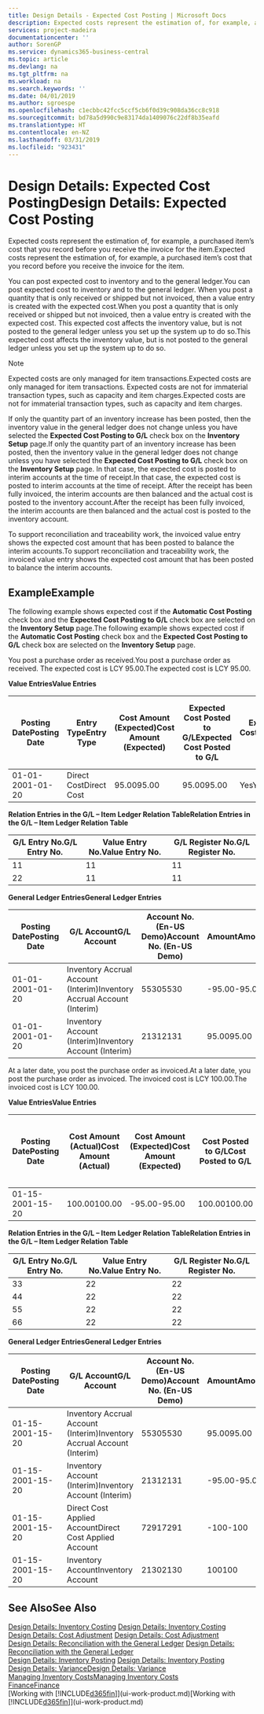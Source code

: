 ```yaml
---
title: Design Details - Expected Cost Posting | Microsoft Docs
description: Expected costs represent the estimation of, for example, a purchased item’s cost that you record before you receive the invoice for the item.
services: project-madeira
documentationcenter: ''
author: SorenGP
ms.service: dynamics365-business-central
ms.topic: article
ms.devlang: na
ms.tgt_pltfrm: na
ms.workload: na
ms.search.keywords: ''
ms.date: 04/01/2019
ms.author: sgroespe
ms.openlocfilehash: c1ecbbc42fcc5ccf5cb6f0d39c908da36cc8c918
ms.sourcegitcommit: bd78a5d990c9e83174da1409076c22df8b35eafd
ms.translationtype: HT
ms.contentlocale: en-NZ
ms.lasthandoff: 03/31/2019
ms.locfileid: "923431"
---
```

# <a name="design-details-expected-cost-posting"></a><span data-ttu-id="4dab3-103">Design Details: Expected Cost Posting</span><span class="sxs-lookup"><span data-stu-id="4dab3-103">Design Details: Expected Cost Posting</span></span>
<span data-ttu-id="4dab3-104">Expected costs represent the estimation of, for example, a purchased item’s cost that you record before you receive the invoice for the item.</span><span class="sxs-lookup"><span data-stu-id="4dab3-104">Expected costs represent the estimation of, for example, a purchased item’s cost that you record before you receive the invoice for the item.</span></span>  

 <span data-ttu-id="4dab3-105">You can post expected cost to inventory and to the general ledger.</span><span class="sxs-lookup"><span data-stu-id="4dab3-105">You can post expected cost to inventory and to the general ledger.</span></span> <span data-ttu-id="4dab3-106">When you post a quantity that is only received or shipped but not invoiced, then a value entry is created with the expected cost.</span><span class="sxs-lookup"><span data-stu-id="4dab3-106">When you post a quantity that is only received or shipped but not invoiced, then a value entry is created with the expected cost.</span></span> <span data-ttu-id="4dab3-107">This expected cost affects the inventory value, but is not posted to the general ledger unless you set up the system up to do so.</span><span class="sxs-lookup"><span data-stu-id="4dab3-107">This expected cost affects the inventory value, but is not posted to the general ledger unless you set up the system up to do so.</span></span>  

> [!NOTE]  
>  <span data-ttu-id="4dab3-108">Expected costs are only managed for item transactions.</span><span class="sxs-lookup"><span data-stu-id="4dab3-108">Expected costs are only managed for item transactions.</span></span> <span data-ttu-id="4dab3-109">Expected costs are not for immaterial transaction types, such as capacity and item charges.</span><span class="sxs-lookup"><span data-stu-id="4dab3-109">Expected costs are not for immaterial transaction types, such as capacity and item charges.</span></span>  

 <span data-ttu-id="4dab3-110">If only the quantity part of an inventory increase has been posted, then the inventory value in the general ledger does not change unless you have selected the **Expected Cost Posting to G/L** check box on the **Inventory Setup** page.</span><span class="sxs-lookup"><span data-stu-id="4dab3-110">If only the quantity part of an inventory increase has been posted, then the inventory value in the general ledger does not change unless you have selected the **Expected Cost Posting to G/L** check box on the **Inventory Setup** page.</span></span> <span data-ttu-id="4dab3-111">In that case, the expected cost is posted to interim accounts at the time of receipt.</span><span class="sxs-lookup"><span data-stu-id="4dab3-111">In that case, the expected cost is posted to interim accounts at the time of receipt.</span></span> <span data-ttu-id="4dab3-112">After the receipt has been fully invoiced, the interim accounts are then balanced and the actual cost is posted to the inventory account.</span><span class="sxs-lookup"><span data-stu-id="4dab3-112">After the receipt has been fully invoiced, the interim accounts are then balanced and the actual cost is posted to the inventory account.</span></span>  

 <span data-ttu-id="4dab3-113">To support reconciliation and traceability work, the invoiced value entry shows the expected cost amount that has been posted to balance the interim accounts.</span><span class="sxs-lookup"><span data-stu-id="4dab3-113">To support reconciliation and traceability work, the invoiced value entry shows the expected cost amount that has been posted to balance the interim accounts.</span></span>  

## <a name="example"></a><span data-ttu-id="4dab3-114">Example</span><span class="sxs-lookup"><span data-stu-id="4dab3-114">Example</span></span>  
 <span data-ttu-id="4dab3-115">The following example shows expected cost if the **Automatic Cost Posting** check box and the **Expected Cost Posting to G/L** check box are selected on the **Inventory Setup** page.</span><span class="sxs-lookup"><span data-stu-id="4dab3-115">The following example shows expected cost if the **Automatic Cost Posting** check box and the **Expected Cost Posting to G/L** check box are selected on the **Inventory Setup** page.</span></span>  

 <span data-ttu-id="4dab3-116">You post a purchase order as received.</span><span class="sxs-lookup"><span data-stu-id="4dab3-116">You post a purchase order as received.</span></span> <span data-ttu-id="4dab3-117">The expected cost is LCY 95.00.</span><span class="sxs-lookup"><span data-stu-id="4dab3-117">The expected cost is LCY 95.00.</span></span>  

 <span data-ttu-id="4dab3-118">**Value Entries**</span><span class="sxs-lookup"><span data-stu-id="4dab3-118">**Value Entries**</span></span>  

|<span data-ttu-id="4dab3-119">Posting Date</span><span class="sxs-lookup"><span data-stu-id="4dab3-119">Posting Date</span></span>|<span data-ttu-id="4dab3-120">Entry Type</span><span class="sxs-lookup"><span data-stu-id="4dab3-120">Entry Type</span></span>|<span data-ttu-id="4dab3-121">Cost Amount (Expected)</span><span class="sxs-lookup"><span data-stu-id="4dab3-121">Cost Amount (Expected)</span></span>|<span data-ttu-id="4dab3-122">Expected Cost Posted to G/L</span><span class="sxs-lookup"><span data-stu-id="4dab3-122">Expected Cost Posted to G/L</span></span>|<span data-ttu-id="4dab3-123">Expected Cost</span><span class="sxs-lookup"><span data-stu-id="4dab3-123">Expected Cost</span></span>|<span data-ttu-id="4dab3-124">Item Ledger Entry No.</span><span class="sxs-lookup"><span data-stu-id="4dab3-124">Item Ledger Entry No.</span></span>|<span data-ttu-id="4dab3-125">Entry No.</span><span class="sxs-lookup"><span data-stu-id="4dab3-125">Entry No.</span></span>|  
|------------------|----------------|------------------------------|----------------------------------|-------------------|---------------------------|---------------|  
|<span data-ttu-id="4dab3-126">01-01-20</span><span class="sxs-lookup"><span data-stu-id="4dab3-126">01-01-20</span></span>|<span data-ttu-id="4dab3-127">Direct Cost</span><span class="sxs-lookup"><span data-stu-id="4dab3-127">Direct Cost</span></span>|<span data-ttu-id="4dab3-128">95.00</span><span class="sxs-lookup"><span data-stu-id="4dab3-128">95.00</span></span>|<span data-ttu-id="4dab3-129">95.00</span><span class="sxs-lookup"><span data-stu-id="4dab3-129">95.00</span></span>|<span data-ttu-id="4dab3-130">Yes</span><span class="sxs-lookup"><span data-stu-id="4dab3-130">Yes</span></span>|<span data-ttu-id="4dab3-131">1</span><span class="sxs-lookup"><span data-stu-id="4dab3-131">1</span></span>|<span data-ttu-id="4dab3-132">1</span><span class="sxs-lookup"><span data-stu-id="4dab3-132">1</span></span>|  

 <span data-ttu-id="4dab3-133">**Relation Entries in the G/L – Item Ledger Relation Table**</span><span class="sxs-lookup"><span data-stu-id="4dab3-133">**Relation Entries in the G/L – Item Ledger Relation Table**</span></span>  

|<span data-ttu-id="4dab3-134">G/L Entry No.</span><span class="sxs-lookup"><span data-stu-id="4dab3-134">G/L Entry No.</span></span>|<span data-ttu-id="4dab3-135">Value Entry No.</span><span class="sxs-lookup"><span data-stu-id="4dab3-135">Value Entry No.</span></span>|<span data-ttu-id="4dab3-136">G/L Register No.</span><span class="sxs-lookup"><span data-stu-id="4dab3-136">G/L Register No.</span></span>|  
|--------------------|---------------------|-----------------------|  
|<span data-ttu-id="4dab3-137">1</span><span class="sxs-lookup"><span data-stu-id="4dab3-137">1</span></span>|<span data-ttu-id="4dab3-138">1</span><span class="sxs-lookup"><span data-stu-id="4dab3-138">1</span></span>|<span data-ttu-id="4dab3-139">1</span><span class="sxs-lookup"><span data-stu-id="4dab3-139">1</span></span>|  
|<span data-ttu-id="4dab3-140">2</span><span class="sxs-lookup"><span data-stu-id="4dab3-140">2</span></span>|<span data-ttu-id="4dab3-141">1</span><span class="sxs-lookup"><span data-stu-id="4dab3-141">1</span></span>|<span data-ttu-id="4dab3-142">1</span><span class="sxs-lookup"><span data-stu-id="4dab3-142">1</span></span>|  

 <span data-ttu-id="4dab3-143">**General Ledger Entries**</span><span class="sxs-lookup"><span data-stu-id="4dab3-143">**General Ledger Entries**</span></span>  

|<span data-ttu-id="4dab3-144">Posting Date</span><span class="sxs-lookup"><span data-stu-id="4dab3-144">Posting Date</span></span>|<span data-ttu-id="4dab3-145">G/L Account</span><span class="sxs-lookup"><span data-stu-id="4dab3-145">G/L Account</span></span>|<span data-ttu-id="4dab3-146">Account No. (En-US Demo)</span><span class="sxs-lookup"><span data-stu-id="4dab3-146">Account No. (En-US Demo)</span></span>|<span data-ttu-id="4dab3-147">Amount</span><span class="sxs-lookup"><span data-stu-id="4dab3-147">Amount</span></span>|<span data-ttu-id="4dab3-148">Entry No.</span><span class="sxs-lookup"><span data-stu-id="4dab3-148">Entry No.</span></span>|  
|------------------|------------------|---------------------------------|------------|---------------|  
|<span data-ttu-id="4dab3-149">01-01-20</span><span class="sxs-lookup"><span data-stu-id="4dab3-149">01-01-20</span></span>|<span data-ttu-id="4dab3-150">Inventory Accrual Account (Interim)</span><span class="sxs-lookup"><span data-stu-id="4dab3-150">Inventory Accrual Account (Interim)</span></span>|<span data-ttu-id="4dab3-151">5530</span><span class="sxs-lookup"><span data-stu-id="4dab3-151">5530</span></span>|<span data-ttu-id="4dab3-152">-95.00</span><span class="sxs-lookup"><span data-stu-id="4dab3-152">-95.00</span></span>|<span data-ttu-id="4dab3-153">2</span><span class="sxs-lookup"><span data-stu-id="4dab3-153">2</span></span>|  
|<span data-ttu-id="4dab3-154">01-01-20</span><span class="sxs-lookup"><span data-stu-id="4dab3-154">01-01-20</span></span>|<span data-ttu-id="4dab3-155">Inventory Account (Interim)</span><span class="sxs-lookup"><span data-stu-id="4dab3-155">Inventory Account (Interim)</span></span>|<span data-ttu-id="4dab3-156">2131</span><span class="sxs-lookup"><span data-stu-id="4dab3-156">2131</span></span>|<span data-ttu-id="4dab3-157">95.00</span><span class="sxs-lookup"><span data-stu-id="4dab3-157">95.00</span></span>|<span data-ttu-id="4dab3-158">1</span><span class="sxs-lookup"><span data-stu-id="4dab3-158">1</span></span>|  

 <span data-ttu-id="4dab3-159">At a later date, you post the purchase order as invoiced.</span><span class="sxs-lookup"><span data-stu-id="4dab3-159">At a later date, you post the purchase order as invoiced.</span></span> <span data-ttu-id="4dab3-160">The invoiced cost is LCY 100.00.</span><span class="sxs-lookup"><span data-stu-id="4dab3-160">The invoiced cost is LCY 100.00.</span></span>  

 <span data-ttu-id="4dab3-161">**Value Entries**</span><span class="sxs-lookup"><span data-stu-id="4dab3-161">**Value Entries**</span></span>  

|<span data-ttu-id="4dab3-162">Posting Date</span><span class="sxs-lookup"><span data-stu-id="4dab3-162">Posting Date</span></span>|<span data-ttu-id="4dab3-163">Cost Amount (Actual)</span><span class="sxs-lookup"><span data-stu-id="4dab3-163">Cost Amount (Actual)</span></span>|<span data-ttu-id="4dab3-164">Cost Amount (Expected)</span><span class="sxs-lookup"><span data-stu-id="4dab3-164">Cost Amount (Expected)</span></span>|<span data-ttu-id="4dab3-165">Cost Posted to G/L</span><span class="sxs-lookup"><span data-stu-id="4dab3-165">Cost Posted to G/L</span></span>|<span data-ttu-id="4dab3-166">Expected Cost</span><span class="sxs-lookup"><span data-stu-id="4dab3-166">Expected Cost</span></span>|<span data-ttu-id="4dab3-167">Item Ledger Entry No.</span><span class="sxs-lookup"><span data-stu-id="4dab3-167">Item Ledger Entry No.</span></span>|<span data-ttu-id="4dab3-168">Entry No.</span><span class="sxs-lookup"><span data-stu-id="4dab3-168">Entry No.</span></span>|  
|------------------|----------------------------|------------------------------|-------------------------|-------------------|---------------------------|---------------|  
|<span data-ttu-id="4dab3-169">01-15-20</span><span class="sxs-lookup"><span data-stu-id="4dab3-169">01-15-20</span></span>|<span data-ttu-id="4dab3-170">100.00</span><span class="sxs-lookup"><span data-stu-id="4dab3-170">100.00</span></span>|<span data-ttu-id="4dab3-171">-95.00</span><span class="sxs-lookup"><span data-stu-id="4dab3-171">-95.00</span></span>|<span data-ttu-id="4dab3-172">100.00</span><span class="sxs-lookup"><span data-stu-id="4dab3-172">100.00</span></span>|<span data-ttu-id="4dab3-173">No</span><span class="sxs-lookup"><span data-stu-id="4dab3-173">No</span></span>|<span data-ttu-id="4dab3-174">1</span><span class="sxs-lookup"><span data-stu-id="4dab3-174">1</span></span>|<span data-ttu-id="4dab3-175">2</span><span class="sxs-lookup"><span data-stu-id="4dab3-175">2</span></span>|  

 <span data-ttu-id="4dab3-176">**Relation Entries in the G/L – Item Ledger Relation Table**</span><span class="sxs-lookup"><span data-stu-id="4dab3-176">**Relation Entries in the G/L – Item Ledger Relation Table**</span></span>  

|<span data-ttu-id="4dab3-177">G/L Entry No.</span><span class="sxs-lookup"><span data-stu-id="4dab3-177">G/L Entry No.</span></span>|<span data-ttu-id="4dab3-178">Value Entry No.</span><span class="sxs-lookup"><span data-stu-id="4dab3-178">Value Entry No.</span></span>|<span data-ttu-id="4dab3-179">G/L Register No.</span><span class="sxs-lookup"><span data-stu-id="4dab3-179">G/L Register No.</span></span>|  
|--------------------|---------------------|-----------------------|  
|<span data-ttu-id="4dab3-180">3</span><span class="sxs-lookup"><span data-stu-id="4dab3-180">3</span></span>|<span data-ttu-id="4dab3-181">2</span><span class="sxs-lookup"><span data-stu-id="4dab3-181">2</span></span>|<span data-ttu-id="4dab3-182">2</span><span class="sxs-lookup"><span data-stu-id="4dab3-182">2</span></span>|  
|<span data-ttu-id="4dab3-183">4</span><span class="sxs-lookup"><span data-stu-id="4dab3-183">4</span></span>|<span data-ttu-id="4dab3-184">2</span><span class="sxs-lookup"><span data-stu-id="4dab3-184">2</span></span>|<span data-ttu-id="4dab3-185">2</span><span class="sxs-lookup"><span data-stu-id="4dab3-185">2</span></span>|  
|<span data-ttu-id="4dab3-186">5</span><span class="sxs-lookup"><span data-stu-id="4dab3-186">5</span></span>|<span data-ttu-id="4dab3-187">2</span><span class="sxs-lookup"><span data-stu-id="4dab3-187">2</span></span>|<span data-ttu-id="4dab3-188">2</span><span class="sxs-lookup"><span data-stu-id="4dab3-188">2</span></span>|  
|<span data-ttu-id="4dab3-189">6</span><span class="sxs-lookup"><span data-stu-id="4dab3-189">6</span></span>|<span data-ttu-id="4dab3-190">2</span><span class="sxs-lookup"><span data-stu-id="4dab3-190">2</span></span>|<span data-ttu-id="4dab3-191">2</span><span class="sxs-lookup"><span data-stu-id="4dab3-191">2</span></span>|  

 <span data-ttu-id="4dab3-192">**General Ledger Entries**</span><span class="sxs-lookup"><span data-stu-id="4dab3-192">**General Ledger Entries**</span></span>  

|<span data-ttu-id="4dab3-193">Posting Date</span><span class="sxs-lookup"><span data-stu-id="4dab3-193">Posting Date</span></span>|<span data-ttu-id="4dab3-194">G/L Account</span><span class="sxs-lookup"><span data-stu-id="4dab3-194">G/L Account</span></span>|<span data-ttu-id="4dab3-195">Account No. (En-US Demo)</span><span class="sxs-lookup"><span data-stu-id="4dab3-195">Account No. (En-US Demo)</span></span>|<span data-ttu-id="4dab3-196">Amount</span><span class="sxs-lookup"><span data-stu-id="4dab3-196">Amount</span></span>|<span data-ttu-id="4dab3-197">Entry No.</span><span class="sxs-lookup"><span data-stu-id="4dab3-197">Entry No.</span></span>|  
|------------------|------------------|---------------------------------|------------|---------------|  
|<span data-ttu-id="4dab3-198">01-15-20</span><span class="sxs-lookup"><span data-stu-id="4dab3-198">01-15-20</span></span>|<span data-ttu-id="4dab3-199">Inventory Accrual Account (Interim)</span><span class="sxs-lookup"><span data-stu-id="4dab3-199">Inventory Accrual Account (Interim)</span></span>|<span data-ttu-id="4dab3-200">5530</span><span class="sxs-lookup"><span data-stu-id="4dab3-200">5530</span></span>|<span data-ttu-id="4dab3-201">95.00</span><span class="sxs-lookup"><span data-stu-id="4dab3-201">95.00</span></span>|<span data-ttu-id="4dab3-202">4</span><span class="sxs-lookup"><span data-stu-id="4dab3-202">4</span></span>|  
|<span data-ttu-id="4dab3-203">01-15-20</span><span class="sxs-lookup"><span data-stu-id="4dab3-203">01-15-20</span></span>|<span data-ttu-id="4dab3-204">Inventory Account (Interim)</span><span class="sxs-lookup"><span data-stu-id="4dab3-204">Inventory Account (Interim)</span></span>|<span data-ttu-id="4dab3-205">2131</span><span class="sxs-lookup"><span data-stu-id="4dab3-205">2131</span></span>|<span data-ttu-id="4dab3-206">-95.00</span><span class="sxs-lookup"><span data-stu-id="4dab3-206">-95.00</span></span>|<span data-ttu-id="4dab3-207">3</span><span class="sxs-lookup"><span data-stu-id="4dab3-207">3</span></span>|  
|<span data-ttu-id="4dab3-208">01-15-20</span><span class="sxs-lookup"><span data-stu-id="4dab3-208">01-15-20</span></span>|<span data-ttu-id="4dab3-209">Direct Cost Applied Account</span><span class="sxs-lookup"><span data-stu-id="4dab3-209">Direct Cost Applied Account</span></span>|<span data-ttu-id="4dab3-210">7291</span><span class="sxs-lookup"><span data-stu-id="4dab3-210">7291</span></span>|<span data-ttu-id="4dab3-211">-100</span><span class="sxs-lookup"><span data-stu-id="4dab3-211">-100</span></span>|<span data-ttu-id="4dab3-212">6</span><span class="sxs-lookup"><span data-stu-id="4dab3-212">6</span></span>|  
|<span data-ttu-id="4dab3-213">01-15-20</span><span class="sxs-lookup"><span data-stu-id="4dab3-213">01-15-20</span></span>|<span data-ttu-id="4dab3-214">Inventory Account</span><span class="sxs-lookup"><span data-stu-id="4dab3-214">Inventory Account</span></span>|<span data-ttu-id="4dab3-215">2130</span><span class="sxs-lookup"><span data-stu-id="4dab3-215">2130</span></span>|<span data-ttu-id="4dab3-216">100</span><span class="sxs-lookup"><span data-stu-id="4dab3-216">100</span></span>|<span data-ttu-id="4dab3-217">5</span><span class="sxs-lookup"><span data-stu-id="4dab3-217">5</span></span>|  

## <a name="see-also"></a><span data-ttu-id="4dab3-218">See Also</span><span class="sxs-lookup"><span data-stu-id="4dab3-218">See Also</span></span>
 <span data-ttu-id="4dab3-219">[Design Details: Inventory Costing](design-details-inventory-costing.md) </span><span class="sxs-lookup"><span data-stu-id="4dab3-219">[Design Details: Inventory Costing](design-details-inventory-costing.md) </span></span>  
 <span data-ttu-id="4dab3-220">[Design Details: Cost Adjustment](design-details-cost-adjustment.md) </span><span class="sxs-lookup"><span data-stu-id="4dab3-220">[Design Details: Cost Adjustment](design-details-cost-adjustment.md) </span></span>  
 <span data-ttu-id="4dab3-221">[Design Details: Reconciliation with the General Ledger](design-details-reconciliation-with-the-general-ledger.md) </span><span class="sxs-lookup"><span data-stu-id="4dab3-221">[Design Details: Reconciliation with the General Ledger](design-details-reconciliation-with-the-general-ledger.md) </span></span>  
 <span data-ttu-id="4dab3-222">[Design Details: Inventory Posting](design-details-inventory-posting.md) </span><span class="sxs-lookup"><span data-stu-id="4dab3-222">[Design Details: Inventory Posting](design-details-inventory-posting.md) </span></span>  
 [<span data-ttu-id="4dab3-223">Design Details: Variance</span><span class="sxs-lookup"><span data-stu-id="4dab3-223">Design Details: Variance</span></span>](design-details-variance.md)  
 [<span data-ttu-id="4dab3-224">Managing Inventory Costs</span><span class="sxs-lookup"><span data-stu-id="4dab3-224">Managing Inventory Costs</span></span>](finance-manage-inventory-costs.md)  
 [<span data-ttu-id="4dab3-225">Finance</span><span class="sxs-lookup"><span data-stu-id="4dab3-225">Finance</span></span>](finance.md)  
 <span data-ttu-id="4dab3-226">[Working with [!INCLUDE[d365fin](includes/d365fin_md.md)]](ui-work-product.md)</span><span class="sxs-lookup"><span data-stu-id="4dab3-226">[Working with [!INCLUDE[d365fin](includes/d365fin_md.md)]](ui-work-product.md)</span></span>
